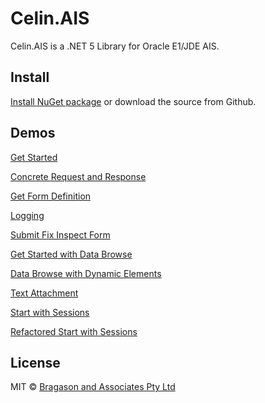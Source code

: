 # Celin.AIS

Celin.AIS is a .NET 5 Library for Oracle E1/JDE AIS.

## Install

[Install NuGet package](https://www.nuget.org/packages/Celin.AIS/) or download the source from Github.

## Demos

[Get Started](https://dotnetfiddle.net/Widget/eHxkOg)

[Concrete Request and Response](https://dotnetfiddle.net/Widget/up4hQt)

[Get Form Definition](https://dotnetfiddle.net/Widget/AyjZuC)

[Logging](https://dotnetfiddle.net/Widget/qupAPE)

[Submit Fix Inspect Form](https://dotnetfiddle.net/Widget/67TFyE)

[Get Started with Data Browse](https://dotnetfiddle.net/Widget/8FeoEP)

[Data Browse with Dynamic Elements](https://dotnetfiddle.net/Widget/1d3X5R)

[Text Attachment](https://dotnetfiddle.net/Widget/EXlaFJ)

[Start with Sessions](https://dotnetfiddle.net/Widget/iNmfiS)

[Refactored Start with Sessions](https://dotnetfiddle.net/Widget/SAWrk2)

## License

MIT © [Bragason and Associates Pty Ltd](fbragason@outlook.com)
